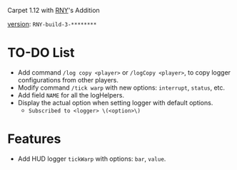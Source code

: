 Carpet 1.12 with [RNY](https://github.com/Rainyaphthyl)'s Addition

[version](src/carpet/CarpetSettings.java): `RNY-build-3-********`

# TO-DO List

- Add command `/log copy <player>` or `/logCopy <player>`, to copy logger configurations from other players.
- Modify command `/tick warp` with new options: `interrupt`, `status`, etc.
- Add field `NAME` for all the logHelpers.
- Display the actual option when setting logger with default options.
    - `Subscribed to <logger> \(<option>\)`

# Features

- Add HUD logger `tickWarp` with options: `bar`, `value`.

